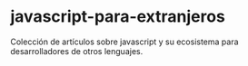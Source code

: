 # javascript-para-extranjeros
Colección de artículos sobre javascript y su ecosistema para desarrolladores de otros lenguajes.
